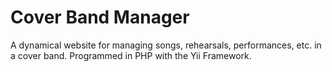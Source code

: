 Cover Band Manager
==================

A dynamical website for managing songs, rehearsals, performances, etc. in a cover band. Programmed in PHP with the Yii Framework.
